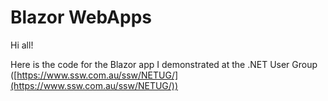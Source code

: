 # Blazor WebApps

Hi all!

Here is the code for the Blazor app I demonstrated at the .NET User Group ([https://www.ssw.com.au/ssw/NETUG/](https://www.ssw.com.au/ssw/NETUG/))
